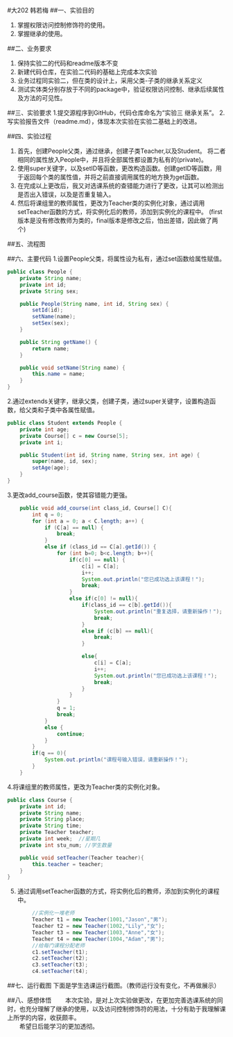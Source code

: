 #大202 韩若梅
##一、实验目的
1. 掌握权限访问控制修饰符的使用。
2. 掌握继承的使用。

##二、业务要求
1. 保持实验二的代码和readme版本不变
2. 新建代码仓库，在实验二代码的基础上完成本次实验
3. 业务过程同实验二，但在类的设计上，采用父类-子类的继承关系定义
4. 测试实体类分别存放于不同的package中，验证权限访问控制、继承后续属性及方法的可见性。

##三、实验要求
1.提交源程序到GitHub，代码仓库命名为“实验三 继承关系”。
2. 写实验报告文件（readme.md），体现本次实验在实验二基础上的改进。

##四、实验过程 
1. 首先，创建People父类，通过继承，创建子类Teacher,以及Student。
将二者相同的属性放入People中，并且将全部属性都设置为私有的(private)。
2. 使用super关键字，以及setID等函数，更改构造函数。创建getID等函数，用于返回每个类的属性值，并将之前直接调用属性的地方换为get函数。
3. 在完成以上更改后，我又对选课系统的查错能力进行了更改，让其可以检测出是否出入错误，以及是否重复输入。
4. 然后将课组里的教师属性，更改为Teacher类的实例化对象，通过调用setTeacher函数的方式，将实例化后的教师，添加到实例化的课程中。
(first版本是没有修改教师为类的，final版本是修改之后，怕出差错，因此做了两个)

##五、流程图
![]()

##六、主要代码
1.设置People父类，将属性设为私有，通过set函数给属性赋值。
```java
public class People {
    private String name;
    private int id;
    private String sex;

    public People(String name, int id, String sex) {
        setId(id);
        setName(name);
        setSex(sex);
    }

    public String getName() {
        return name;
    }

    public void setName(String name) {
        this.name = name;
    }
}
```
2.通过extends关键字，继承父类，创建子类，通过super关键字，设置构造函数，给父类和子类中各属性赋值。
```java
public class Student extends People {
    private int age;
    private Course[] c = new Course[5];
    private int i;

    public Student(int id, String name, String sex, int age) {
        super(name, id, sex);
        setAge(age);
    }
}
```
3.更改add_course函数，使其容错能力更强。
```java
    public void add_course(int class_id, Course[] C){
        int q = 0;
        for (int a = 0; a < C.length; a++) {
            if (C[a] == null) {
                break;
            }
            else if (class_id == C[a].getId()) {
                for (int b=0; b<c.length; b++){
                    if(c[0] == null) {
                        c[i] = C[a];
                        i++;
                        System.out.println("您已成功选上该课程！");
                        break;
                    }
                    else if(c[0] != null){
                        if(class_id == c[b].getId()){
                            System.out.println("重复选择，请重新操作！");
                            break;
                        }
                        else if (c[b] == null){
                            break;
                        }

                        else{
                            c[i] = C[a];
                            i++;
                            System.out.println("您已成功选上该课程！");
                            break;
                        }
                    }
                }
                q = 1;
                break;
            }
            else {
                continue;
            }
        }
        if(q == 0){
            System.out.println("课程号输入错误，请重新操作！");
        }
    }

```
4.将课组里的教师属性，更改为Teacher类的实例化对象。
```java
public class Course {
    private int id;
    private String name;
    private String place;
    private String time;
    private Teacher teacher;
    private int week;  //星期几
    private int stu_num; //学生数量

    public void setTeacher(Teacher teacher){
        this.teacher = teacher;
    }
}
```
5. 通过调用setTeacher函数的方式，将实例化后的教师，添加到实例化的课程中。
```java
        //实例化一堆老师
        Teacher t1 = new Teacher(1001,"Jason","男");
        Teacher t2 = new Teacher(1002,"Lily","女");
        Teacher t3 = new Teacher(1003,"Anne","女");
        Teacher t4 = new Teacher(1004,"Adam","男");
        //给每门课程分配老师
        c1.setTeacher(t1);
        c2.setTeacher(t2);
        c3.setTeacher(t3);
        c4.setTeacher(t4);
```

##七、运行截图
下面是学生选课运行截图。（教师运行没有变化，不再做展示）
![]()
![]()
![]()

##八、感想体悟
&emsp;&emsp;本次实验，是对上次实验做更改，在更加完善选课系统的同时，也充分理解了继承的使用，以及访问控制修饰符的用法，十分有助于我理解课上所学的内容，收获颇丰。
<br>&emsp;&emsp;希望日后能学习的更加透彻。